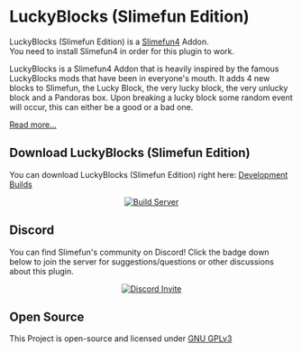 # LuckyBlocks (Slimefun Edition)
LuckyBlocks (Slimefun Edition) is a [Slimefun4](https://github.com/TheBusyBiscuit/Slimefun4/) Addon.<br>
You need to install Slimefun4 in order for this plugin to work.

LuckyBlocks is a Slimefun4 Addon that is heavily inspired by the famous LuckyBlocks mods that have been in everyone's mouth.
It adds 4 new blocks to Slimefun, the Lucky Block, the very lucky block, the very unlucky block and a Pandoras box.
Upon breaking a lucky block some random event will occur, this can either be a good or a bad one.

[Read more...](https://github.com/TheBusyBiscuit/Slimefun4/wiki/LuckyBlocks)

## Download LuckyBlocks (Slimefun Edition)
You can download LuckyBlocks (Slimefun Edition) right here: [Development Builds](https://thebusybiscuit.github.io/builds/TheBusyBiscuit/luckyblocks-sf/master/)

<p align="center">
  <a href="https://thebusybiscuit.github.io/builds/TheBusyBiscuit/luckyblocks-sf/master/">
    <img src="https://thebusybiscuit.github.io/builds/TheBusyBiscuit/luckyblocks-sf/master/badge.svg" alt="Build Server"/>
  </a>
</p>

## Discord
You can find Slimefun's community on Discord!
Click the badge down below to join the server for suggestions/questions or other discussions about this plugin.
<p align="center">
  <a href="https://discord.gg/fsD4Bkh">
    <img src="https://img.shields.io/discord/565557184348422174?color=7289DA&label=Discord&style=for-the-badge" alt="Discord Invite"/>
  </a>
</p>

## Open Source
This Project is open-source and licensed under [GNU GPLv3](https://github.com/TheBusyBiscuit/luckyblocks-sf/blob/master/LICENSE)
